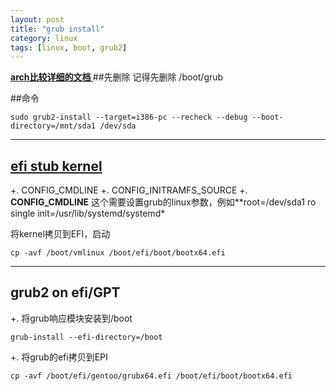 ```yaml
---
layout: post
title: "grub install"
category: linux
tags: [linux, boot, grub2]
---
```


**[ arch比较详细的文档 ]( https://wiki.archlinux.org/index.php/GRUB )**
##先删除
记得先删除 /boot/grub

##命令

```
sudo grub2-install --target=i386-pc --recheck --debug --boot-directory=/mnt/sda1 /dev/sda
```

---

## [efi stub kernel](https://wiki.gentoo.org/wiki/EFI_stub_kernel#Configuration)

+. CONFIG_CMDLINE
+. CONFIG_INITRAMFS_SOURCE
+. **CONFIG_CMDLINE** 这个需要设置grub的linux参数，例如**root=/dev/sda1 ro single
init=/usr/lib/systemd/systemd*

将kernel拷贝到EFI，启动


```
cp -avf /boot/vmlinux /boot/efi/boot/bootx64.efi
```


---

## grub2 on efi/GPT

+. 将grub响应模块安装到/boot

```
grub-install --efi-directory=/boot
```

+. 将grub的efi拷贝到EPI

```
cp -avf /boot/efi/gentoo/grubx64.efi /boot/efi/boot/bootx64.efi
```
